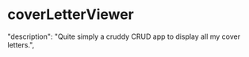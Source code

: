 # coverLetterViewer

"description": "Quite simply a cruddy CRUD app to display all my cover letters.",

